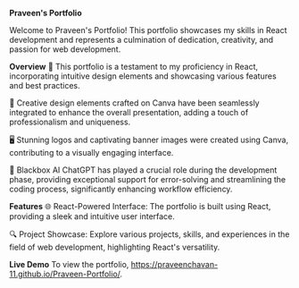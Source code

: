 **Praveen's Portfolio**

Welcome to Praveen's Portfolio! This portfolio showcases my skills in React development and represents a culmination of dedication, creativity, and passion for web development.

**Overview**
🚀 This portfolio is a testament to my proficiency in React, incorporating intuitive design elements and showcasing various features and best practices.

🎨 Creative design elements crafted on Canva have been seamlessly integrated to enhance the overall presentation, adding a touch of professionalism and uniqueness.

🖥️ Stunning logos and captivating banner images were created using Canva, contributing to a visually engaging interface.

🤖 Blackbox AI ChatGPT has played a crucial role during the development phase, providing exceptional support for error-solving and streamlining the coding process, significantly enhancing workflow efficiency.

**Features**
🌐 React-Powered Interface: The portfolio is built using React, providing a sleek and intuitive user interface.

🔍 Project Showcase: Explore various projects, skills, and experiences in the field of web development, highlighting React's versatility.

**Live Demo**
To view the portfolio, https://praveenchavan-11.github.io/Praveen-Portfolio/.
